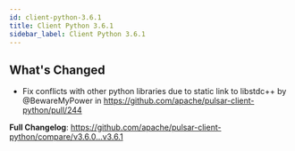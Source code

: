 ```yaml
---
id: client-python-3.6.1
title: Client Python 3.6.1
sidebar_label: Client Python 3.6.1
---
```


## What's Changed
* Fix conflicts with other python libraries due to static link to libstdc++ by @BewareMyPower in https://github.com/apache/pulsar-client-python/pull/244

**Full Changelog**: https://github.com/apache/pulsar-client-python/compare/v3.6.0...v3.6.1
